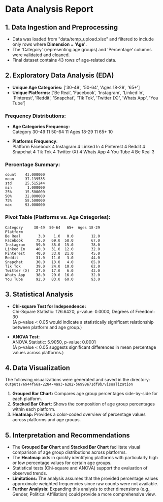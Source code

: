# Data Analysis Report

## 1. Data Ingestion and Preprocessing
- Data was loaded from "data/temp_upload.xlsx" and filtered to include only rows where **Dimension = 'Age'**.
- The 'Category' (representing age groups) and 'Percentage' columns were validated and cleaned.
- Final dataset contains 43 rows of age-related data.

## 2. Exploratory Data Analysis (EDA)
- **Unique Age Categories:** ['30-49', '50-64', 'Ages 18-29', '65+']
- **Unique Platforms:** ['Be Real', 'Facebook', 'Instagram', 'Linked In', 'Pinterest', 'Reddit', 'Snapchat', 'Tik Tok', 'Twitter (X)', 'Whats App', 'You Tube']

### Frequency Distributions:
- **Age Categories Frequency:**  
Category
30-49         11
50-64         11
Ages 18-29    11
65+           10

- **Platforms Frequency:**  
Platform
Facebook       4
Instagram      4
Linked In      4
Pinterest      4
Reddit         4
Snapchat       4
Tik Tok        4
Twitter (X)    4
Whats App      4
You Tube       4
Be Real        3

### Percentage Summary:
~~~
count    43.000000
mean     37.139535
std      25.515244
min       1.000000
25%      15.500000
50%      32.000000
75%      58.500000
max      93.000000
~~~

### Pivot Table (Platforms vs. Age Categories):
~~~
Category     30-49  50-64   65+  Ages 18-29
Platform                                   
Be Real        3.0    1.0   0.0        12.0
Facebook      75.0   69.0  58.0        67.0
Instagram     59.0   35.0  15.0        78.0
Linked In     40.0   31.0  12.0        32.0
Pinterest     40.0   33.0  21.0        45.0
Reddit        31.0   11.0   3.0        44.0
Snapchat      30.0   13.0   4.0        65.0
Tik Tok       39.0   24.0  10.0        62.0
Twitter (X)   27.0   17.0   6.0        42.0
Whats App     38.0   29.0  16.0        32.0
You Tube      92.0   83.0  60.0        93.0
~~~

## 3. Statistical Analysis
- **Chi-square Test for Independence:**  
  Chi-Square Statistic: 126.6420, p-value: 0.0000, Degrees of Freedom: 30  
  (A p-value < 0.05 would indicate a statistically significant relationship between platform and age group.)

- **ANOVA Test:**  
  ANOVA Statistic: 5.9050, p-value: 0.0001  
  (A p-value < 0.05 suggests significant differences in mean percentage values across platforms.)

## 4. Data Visualization
The following visualizations were generated and saved in the directory:  
`outputs/6944f66a-2284-4aa3-a282-b6998e71df9b/visualization`

1. **Grouped Bar Chart:** Compares age group percentages side-by-side for each platform.
2. **Stacked Bar Chart:** Shows the composition of age group percentages within each platform.
3. **Heatmap:** Provides a color-coded overview of percentage values across platforms and age groups.

## 5. Interpretation and Recommendations
- The **Grouped Bar Chart** and **Stacked Bar Chart** facilitate visual comparison of age group distributions across platforms.
- The **Heatmap** aids in quickly identifying platforms with particularly high or low percentage values for certain age groups.
- Statistical tests (Chi-square and ANOVA) support the evaluation of observed trends.
- **Limitations:** The analysis assumes that the provided percentage values approximate weighted frequencies since raw counts were not available.
- **Further Analysis:** Expanding this analysis to other dimensions (e.g., Gender, Political Affiliation) could provide a more comprehensive view.

